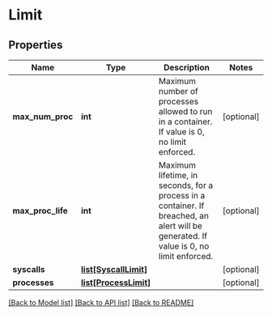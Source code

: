 # Limit

## Properties
Name | Type | Description | Notes
------------ | ------------- | ------------- | -------------
**max_num_proc** | **int** | Maximum number of processes allowed to run in a container. If value is 0, no limit enforced. | [optional] 
**max_proc_life** | **int** | Maximum lifetime, in seconds, for a process in a container. If breached, an alert will be generated. If value is 0, no limit enforced. | [optional] 
**syscalls** | [**list[SyscallLimit]**](SyscallLimit.md) |  | [optional] 
**processes** | [**list[ProcessLimit]**](ProcessLimit.md) |  | [optional] 

[[Back to Model list]](../README.md#documentation-for-models) [[Back to API list]](../README.md#documentation-for-api-endpoints) [[Back to README]](../README.md)


